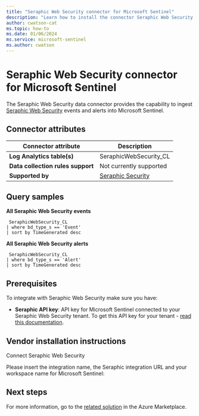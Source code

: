 ```yaml
---
title: "Seraphic Web Security connector for Microsoft Sentinel"
description: "Learn how to install the connector Seraphic Web Security to connect your data source to Microsoft Sentinel."
author: cwatson-cat
ms.topic: how-to
ms.date: 01/06/2024
ms.service: microsoft-sentinel
ms.author: cwatson
---
```


# Seraphic Web Security connector for Microsoft Sentinel

The Seraphic Web Security data connector provides the capability to ingest [Seraphic Web Security](https://seraphicsecurity.com/) events and alerts into Microsoft Sentinel.

## Connector attributes

| Connector attribute | Description |
| --- | --- |
| **Log Analytics table(s)** | SeraphicWebSecurity_CL |
| **Data collection rules support** | Not currently supported |
| **Supported by** | [Seraphic Security](https://seraphicsecurity.com) |

## Query samples
**All Seraphic Web Security events**
   ```kusto
    SeraphicWebSecurity_CL
   | where bd_type_s == 'Event'
   | sort by TimeGenerated desc
   ```
**All Seraphic Web Security alerts**
   ```kusto
    SeraphicWebSecurity_CL
   | where bd_type_s == 'Alert'
   | sort by TimeGenerated desc
   ```

## Prerequisites

To integrate with Seraphic Web Security make sure you have: 

- **Seraphic API key**: API key for Microsoft Sentinel connected to your Seraphic Web Security tenant. To get this API key for your tenant - [read this documentation](https://constellation.seraphicsecurity.com/integrations/microsoft_sentinel/Guidance/MicrosoftSentinel-IntegrationGuide-230822.pdf).


## Vendor installation instructions

Connect Seraphic Web Security

Please insert the integration name, the Seraphic integration URL and your workspace name for Microsoft Sentinel:




## Next steps

For more information, go to the [related solution](https://azuremarketplace.microsoft.com/en-us/marketplace/apps/seraphicalgorithmsltd1616061090462.seraphic-security-sentinel?tab=Overview) in the Azure Marketplace.
